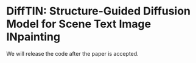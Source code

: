 # DiffTIN: Structure-Guided Diffusion Model for Scene Text Image INpainting
We will release the code after the paper is accepted.
